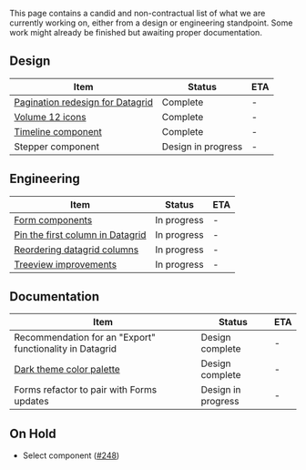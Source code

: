 This page contains a candid and non-contractual list of what we are currently working on,
either from a design or engineering standpoint. Some work might already be finished
but awaiting proper documentation.

## Design
Item|Status|ETA
----|----|----
[Pagination redesign for Datagrid](https://github.com/vmware/clarity/issues/1384)|Complete|-
[Volume 12 icons](https://github.com/vmware/clarity/issues/2222)|Complete|-
[Timeline component](https://github.com/vmware/clarity/issues/1633)|Complete|-
Stepper component|Design in progress|-

## Engineering
Item|Status|ETA
----|----|----
[Form components](https://github.com/vmware/clarity/issues/1878)|In progress|-
[Pin the first column in Datagrid](https://github.com/vmware/clarity/issues/1586)|In progress|-
[Reordering datagrid columns](https://github.com/vmware/clarity/issues/1771)|In progress|-
[Treeview improvements](https://github.com/vmware/clarity/issues/1400)|In progress|-

## Documentation
Item|Status|ETA
----|----|----
Recommendation for an "Export" functionality in Datagrid|Design complete|-
[Dark theme color palette](https://github.com/vmware/clarity/issues/2390)|Design complete|-
Forms refactor to pair with Forms updates|Design in progress|-

## On Hold
* Select component ([#248](https://github.com/vmware/clarity/issues/248))

